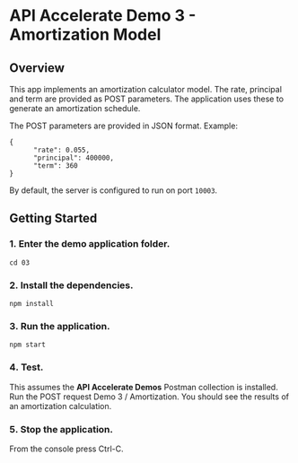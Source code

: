 # API Accelerate Demo 3 - Amortization Model

## Overview
This app implements an amortization calculator model. The rate, principal and term are provided as POST parameters. The application uses these to generate an amortization schedule. 

The POST parameters are provided in JSON format. Example:

```
{
      "rate": 0.055,
      "principal": 400000,
      "term": 360
}
```

By default, the server is configured to run on port `10003`. 

## Getting Started
### 1․ Enter the demo application folder. 

```
cd 03
```

### 2․ Install the dependencies. 

```
npm install
```

### 3․ Run the application. 

```
npm start
```

### 4․ Test. 
This assumes the **API Accelerate Demos** Postman collection is installed. Run the POST request Demo 3 / Amortization. You should see the results of an amortization calculation. 

### 5․ Stop the application. 

From the console press Ctrl-C. 
